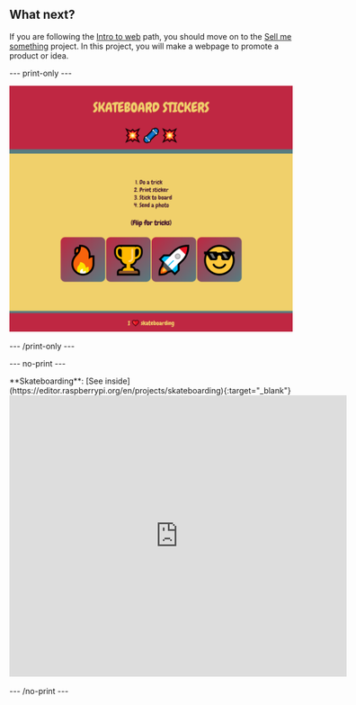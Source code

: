 ## What next?

If you are following the [Intro to web](https://projects.raspberrypi.org/en/raspberrypi/web-intro) path, you should move on to the [Sell me something](https://projects.raspberrypi.org/en/projects/sell-me-something) project. In this project, you will make a webpage to promote a product or idea.

\--- print-only ---

![alt=""](images/sellmesomething.PNG)

\--- /print-only ---

\--- no-print ---

<div>
**Skateboarding**: [See inside](https://editor.raspberrypi.org/en/projects/skateboarding){:target="_blank"}
<div>
<iframe src="https://editor.raspberrypi.org/en/embed/viewer/skateboarding" width="600" height="500" frameborder="0" marginwidth="0" marginheight="0" allowfullscreen> </iframe>
</div></div>

\--- /no-print ---
